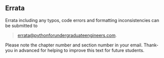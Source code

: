 
## Errata
Errata including any typos, code errors and formatting inconsistencies can be submitted to

 > errata@pythonforundergraduateengineers.com.
 
 Please note the chapter number and section number in your email. Thank-you in advanced for helping to improve this text for future students.
 

